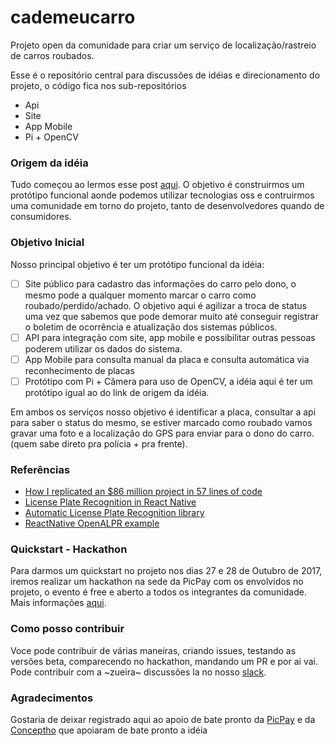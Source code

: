 # cademeucarro
Projeto open da comunidade para criar um serviço de localização/rastreio de carros roubados.

Esse é o repositório central para discussões de idéias e direcionamento do projeto, o código fica nos sub-repositórios
* Api
* Site
* App Mobile
* Pi + OpenCV

### Origem da idéia
Tudo começou ao lermos esse post [aqui](https://medium.freecodecamp.org/how-i-replicated-an-86-million-project-in-57-lines-of-code-277031330ee9).
O objetivo é construirmos um protótipo funcional aonde podemos utilizar tecnologias oss e contruirmos uma comunidade em torno do projeto, tanto de desenvolvedores quando de consumidores.

### Objetivo Inicial
Nosso principal objetivo é ter um protótipo funcional da idéia:
- [ ] Site público para cadastro das informações do carro pelo dono, o mesmo pode a qualquer momento marcar o carro como roubado/perdido/achado. O objetivo aqui é agilizar a troca de status uma vez que sabemos que pode demorar muito até conseguir registrar o boletim de ocorrência e atualização dos sistemas públicos.
- [ ] API para integração com site, app mobile e possibilitar outras pessoas poderem utilizar os dados do sistema.
- [ ] App Mobile para consulta manual da placa e consulta automática via reconhecimento de placas
- [ ] Protótipo com Pi + Câmera para uso de OpenCV, a idéia aqui é ter um protótipo igual ao do link de origem da idéia.

Em ambos os serviços nosso objetivo é identificar a placa, consultar a api para saber o status do mesmo, se estiver marcado como roubado vamos gravar uma foto e a localização do GPS para enviar para o dono do carro. (quem sabe direto pra polícia + pra frente).

### Referências
 * [How I replicated an $86 million project in 57 lines of code](https://medium.freecodecamp.org/how-i-replicated-an-86-million-project-in-57-lines-of-code-277031330ee9)
 * [License Plate Recognition in React Native](https://medium.freecodecamp.org/license-plate-recognition-in-react-native-b4f790d3a160)
 * [Automatic License Plate Recognition library](https://github.com/openalpr/openalpr)
 * [ReactNative OpenALPR example](https://github.com/cardash/react-native-openalpr/tree/master/Example)

### Quickstart - Hackathon
Para darmos um quickstart no projeto nos dias 27 e 28 de Outubro de 2017, iremos realizar um hackathon na sede da PicPay com os envolvidos no projeto, o evento é free e aberto a todos os integrantes da comunidade. Mais informações [aqui](http://atualizarolink.com).

### Como posso contribuir
Voce pode contribuir de várias maneiras, criando issues, testando as versões beta, comparecendo no hackathon, mandando um PR e por ai vai. Pode contribuir com a ~zueira~ discussões la no nosso [slack](http://devescom.herokuapp.com/).

### Agradecimentos
Gostaria de deixar registrado aqui ao apoio de bate pronto da [PicPay](https://www.picpay.com/site/) e da [Conceptho](http://conceptho.com/) que apoiaram de bate pronto a idéia
